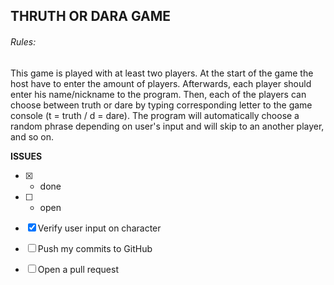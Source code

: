 
## THRUTH OR DARA GAME

###### Rules:
  This game is played with at least two players. At the start of the game the host have to enter the amount of players. Afterwards, each player should enter his name/nickname to the program. Then, each of the players can choose between truth or dare by typing corresponding letter to the game console (t = truth / d = dare). The program will automatically choose a random phrase depending on user's input and will skip to an another player, and so on. 
  
  **ISSUES**
  
 - [x] - done
 - [ ] - open
  
- [x] Verify user input on character
- [ ] Push my commits to GitHub
- [ ] Open a pull request
